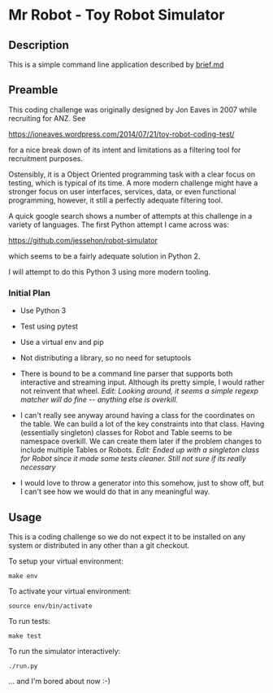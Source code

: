 # Mr Robot - Toy Robot Simulator

## Description

This is a simple command line application described by [brief.md](brief.md)

## Preamble

This coding challenge was originally designed by Jon Eaves in 2007 while recruiting for ANZ. See

https://joneaves.wordpress.com/2014/07/21/toy-robot-coding-test/

for a nice break down of its intent and limitations as a filtering tool for
recruitment purposes.

Ostensibly, it is a Object Oriented programming task with a clear focus on
testing, which is typical of its time. A more modern challenge might have
a stronger focus on user interfaces, services, data, or even functional
programming, however, it still a perfectly adequate filtering tool.

A quick google search shows a number of attempts at this challenge in
a variety of languages. The first Python attempt I came across was:

https://github.com/jessehon/robot-simulator

which seems to be a fairly adequate solution in Python 2.

I will attempt to do this Python 3 using more modern tooling.

### Initial Plan

* Use Python 3

* Test using pytest

* Use a virtual env and pip

* Not distributing a library, so no need for setuptools

* There is bound to be a command line parser that supports both interactive
  and streaming input. Although its pretty simple, I would rather not reinvent
  that wheel. _Edit: Looking around, it seems a simple regexp matcher will do fine --
  anything else is overkill._

* I can't really see anyway around having a class for the coordinates on the
  table. We can build a lot of the key constraints into that class.  Having
  (essentially singleton) classes for Robot and Table seems to be namespace
  overkill.  We can create them later if the problem changes to include
  multiple Tables or Robots. _Edit: Ended up with a singleton class for Robot
  since it made some tests cleaner. Still not sure if its really necessary_

* I would love to throw a generator into this somehow, just to show off, but
  I can't see how we would do that in any meaningful way.

## Usage

This is a coding challenge so we do not expect it to be installed on any
system or distributed in any other than a git checkout.

To setup your virtual environment:

    make env

To activate your virtual environment:

    source env/bin/activate

To run tests:

    make test

To run the simulator interactively:

    ./run.py


... and I'm bored about now :-)

